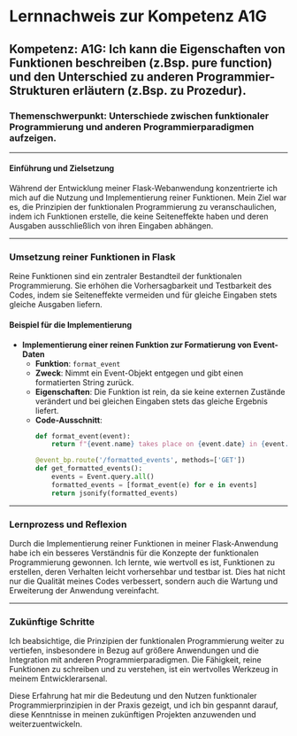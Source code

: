 # Lernnachweis zur Kompetenz A1G

## Kompetenz: A1G: Ich kann die Eigenschaften von Funktionen beschreiben (z.Bsp. pure function) und den Unterschied zu anderen Programmier-Strukturen erläutern (z.Bsp. zu Prozedur).

### Themenschwerpunkt: Unterschiede zwischen funktionaler Programmierung und anderen Programmierparadigmen aufzeigen.

---

#### Einführung und Zielsetzung

Während der Entwicklung meiner Flask-Webanwendung konzentrierte ich mich auf die Nutzung und Implementierung reiner Funktionen. Mein Ziel war es, die Prinzipien der funktionalen Programmierung zu veranschaulichen, indem ich Funktionen erstelle, die keine Seiteneffekte haben und deren Ausgaben ausschließlich von ihren Eingaben abhängen.

---

### Umsetzung reiner Funktionen in Flask

Reine Funktionen sind ein zentraler Bestandteil der funktionalen Programmierung. Sie erhöhen die Vorhersagbarkeit und Testbarkeit des Codes, indem sie Seiteneffekte vermeiden und für gleiche Eingaben stets gleiche Ausgaben liefern.

#### Beispiel für die Implementierung

- **Implementierung einer reinen Funktion zur Formatierung von Event-Daten**
   - **Funktion**: `format_event`
   - **Zweck**: Nimmt ein Event-Objekt entgegen und gibt einen formatierten String zurück.
   - **Eigenschaften**: Die Funktion ist rein, da sie keine externen Zustände verändert und bei gleichen Eingaben stets das gleiche Ergebnis liefert.
   - **Code-Ausschnitt**:
     ```python
     def format_event(event):
         return f"{event.name} takes place on {event.date} in {event.location}."

     @event_bp.route('/formatted_events', methods=['GET'])
     def get_formatted_events():
         events = Event.query.all()
         formatted_events = [format_event(e) for e in events]
         return jsonify(formatted_events)
     ```

---

### Lernprozess und Reflexion

Durch die Implementierung reiner Funktionen in meiner Flask-Anwendung habe ich ein besseres Verständnis für die Konzepte der funktionalen Programmierung gewonnen. Ich lernte, wie wertvoll es ist, Funktionen zu erstellen, deren Verhalten leicht vorhersehbar und testbar ist. Dies hat nicht nur die Qualität meines Codes verbessert, sondern auch die Wartung und Erweiterung der Anwendung vereinfacht.

---

### Zukünftige Schritte

Ich beabsichtige, die Prinzipien der funktionalen Programmierung weiter zu vertiefen, insbesondere in Bezug auf größere Anwendungen und die Integration mit anderen Programmierparadigmen. Die Fähigkeit, reine Funktionen zu schreiben und zu verstehen, ist ein wertvolles Werkzeug in meinem Entwicklerarsenal.

Diese Erfahrung hat mir die Bedeutung und den Nutzen funktionaler Programmierprinzipien in der Praxis gezeigt, und ich bin gespannt darauf, diese Kenntnisse in meinen zukünftigen Projekten anzuwenden und weiterzuentwickeln.
